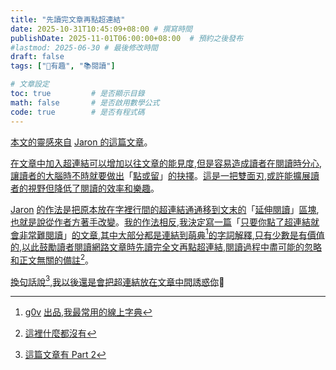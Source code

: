```yaml
---
title: "先讀完文章再點超連結"
date: 2025-10-31T10:45:09+08:00 # 撰寫時間
publishDate: 2025-11-01T06:00:00+08:00  # 預約之後發布
#lastmod: 2025-06-30 # 最後修改時間
draft: false
tags: ["🤪有趣", "📚️閱讀"]

# 文章設定
toc: true         # 是否顯示目錄
math: false       # 是否啟用數學公式
code: true        # 是否有程式碼
---
```


[本文](https://www.moedict.tw/本文)[的](https://www.moedict.tw/的)[靈感](https://tux24.xyz/articles/dont-let-your-thoughts-slip-away/)[來自](https://www.moedict.tw/來自) [Jaron 的這篇文章](https://www.jaron.tw/blog/hyperlink/)。

[在](https://www.moedict.tw/在)[文章](https://tux24.xyz/articles/)[中](https://www.moedict.tw/中)[加入](https://www.moedict.tw/加入)[超連結](https://www.moedict.tw/超連結)[可以](https://www.moedict.tw/可以)[增加以往文章的能見度](https://wiwi.blog/blog/freedom-to-format#%E9%80%99%E6%98%AF%E4%B8%80%E5%80%8B%E6%AE%B5%E8%90%BD%E6%A8%99%E9%A1%8C),[但是](https://www.moedict.tw/但是)[容易](https://www.moedict.tw/容易)[造成](https://www.moedict.tw/造成)[讀者](https://www.moedict.tw/讀者)[在](https://www.moedict.tw/在)[閱讀](https://www.moedict.tw/閱讀)[時](https://www.moedict.tw/時)[分心](https://www.moedict.tw/分心),[讓](https://www.moedict.tw/讓)[讀者](https://www.moedict.tw/讀者)[的](https://www.moedict.tw/的)[大腦](https://www.moedict.tw/大腦)[時不時](https://www.moedict.tw/時不時)[就要](https://www.moedict.tw/就要)[做出](https://www.moedict.tw/做出)「[點](https://www.moedict.tw/點)[或](https://www.moedict.tw/或)[留](https://www.moedict.tw/留)」[的](https://www.moedict.tw/的)[抉擇](https://www.moedict.tw/抉擇)。[這是](https://www.moedict.tw/這是)[一把](https://www.moedict.tw/一把)[雙面刃](https://www.moedict.tw/雙面刃),[或許](https://www.moedict.tw/或許)[能](https://www.moedict.tw/能)[擴展](https://www.moedict.tw/擴展)[讀者](https://www.moedict.tw/讀者)[的](https://www.moedict.tw/的)[視野](https://www.moedict.tw/視野)[但](https://www.moedict.tw/但)[降低了](https://www.moedict.tw/降低)[閱讀](https://www.moedict.tw/閱讀)[的](https://www.moedict.tw/的)[效率](https://www.moedict.tw/效率)[和](https://www.moedict.tw/和)[樂趣](https://www.moedict.tw/樂趣)。

[Jaron](https://www.jaron.tw/) [的](https://www.moedict.tw/的)[作法](https://www.moedict.tw/作法)[是](https://www.moedict.tw/是)[把](https://www.moedict.tw/把)[原本](https://www.moedict.tw/原本)[放在](https://www.moedict.tw/放在)[字裡行間](https://www.moedict.tw/字裡行間)[的](https://www.moedict.tw/的)[超連結](https://www.moedict.tw/超連結)[通通](https://www.moedict.tw/通通)[移到](https://www.moedict.tw/移到)[文末](https://www.moedict.tw/文末)[的](https://www.moedict.tw/的)「[延伸閱讀](https://www.moedict.tw/延伸閱讀)」[區塊](https://www.moedict.tw/區塊),[也就是說](https://www.moedict.tw/也就是說)[從](https://www.moedict.tw/從)[作者](https://www.moedict.tw/作者)[方](https://www.moedict.tw/方)[著手](https://www.moedict.tw/著手)[改變](https://www.moedict.tw/改變)。[我的](https://www.moedict.tw/我的)[作法](https://www.moedict.tw/作法)[相反](https://www.moedict.tw/相反),[我](https://www.moedict.tw/我)[決定](https://www.moedict.tw/決定)[寫](https://www.moedict.tw/寫)[一篇](https://www.moedict.tw/一篇)「[只要](https://www.moedict.tw/只要)[你](https://www.moedict.tw/你)[點了](https://www.moedict.tw/點)[超連結](https://www.moedict.tw/超連結)[就會](https://www.moedict.tw/就會)[非常](https://www.moedict.tw/非常)[難](https://www.moedict.tw/難)[閱讀](https://tux24.xyz/tags/%EF%B8%8F%E9%96%B1%E8%AE%80/)」[的](https://www.moedict.tw/的)[文章](https://www.moedict.tw/文章),[其中](https://www.moedict.tw/其中)[大部分](https://www.moedict.tw/大部分)[都是](https://www.moedict.tw/都是)[連結到](https://www.moedict.tw/連結)[萌典](https://www.moedict.tw/)[^1][的](https://www.moedict.tw/的)[字詞](https://www.moedict.tw/字詞)[解釋](https://www.moedict.tw/解釋),[只有](https://www.moedict.tw/只有)[少數](https://www.moedict.tw/少數)[是](https://www.moedict.tw/是)[有](https://www.moedict.tw/有)[價值](https://www.moedict.tw/價值)[的](https://www.moedict.tw/的),[以此](https://www.moedict.tw/以此)[鼓勵](https://www.moedict.tw/鼓勵)[讀者](https://www.moedict.tw/讀者)[閱讀](https://www.moedict.tw/閱讀)[網路](https://www.moedict.tw/網路)[文章](https://www.moedict.tw/文章)[時](https://www.moedict.tw/時)[先](https://www.moedict.tw/先)[讀完](https://www.moedict.tw/讀完)[全文](https://www.moedict.tw/全文)[再點](https://www.moedict.tw/再)[超連結](https://www.moedict.tw/超連結),[閱讀](https://www.moedict.tw/閱讀)[過程中](https://www.moedict.tw/過程)[盡可能](https://www.moedict.tw/盡可能)[的](https://www.moedict.tw/的)[忽略](https://www.moedict.tw/忽略)[和](https://www.moedict.tw/和)[正文](https://www.moedict.tw/正文)[無關](https://www.moedict.tw/無關)[的](https://www.moedict.tw/的)[備註](https://www.moedict.tw/備註)[^2]。

[換句話說](https://tux24.xyz/articles/i-hate-repetition/)[^3],[我](https://www.moedict.tw/我)[以後](https://www.moedict.tw/以後)[還是](https://www.moedict.tw/還是)[會](https://www.moedict.tw/會)[把](https://www.moedict.tw/把)[超連結](https://www.moedict.tw/超連結)[放在](https://www.moedict.tw/放在)[文章](https://www.moedict.tw/文章)[中間](https://www.moedict.tw/中間)[誘惑](https://www.moedict.tw/誘惑)[你](https://www.moedict.tw/你)🤪

[^1]: [g0v](https://g0v.tw/) [出品](https://www.moedict.tw/出品),[我](https://www.moedict.tw/我)[最常](https://www.moedict.tw/最常)[用](https://www.moedict.tw/用)[的](https://www.moedict.tw/的)[線上](https://www.moedict.tw/線上)[字典](https://www.moedict.tw/字典)
[^2]: [這裡](https://www.moedict.tw/這裡)[什麼](https://www.moedict.tw/什麼)[都](https://www.moedict.tw/都)[沒有](https://www.moedict.tw/沒有)
[^3]: [這篇文章有 Part 2](https://tux24.xyz/articles/i-hate-repetition-pt-2/)